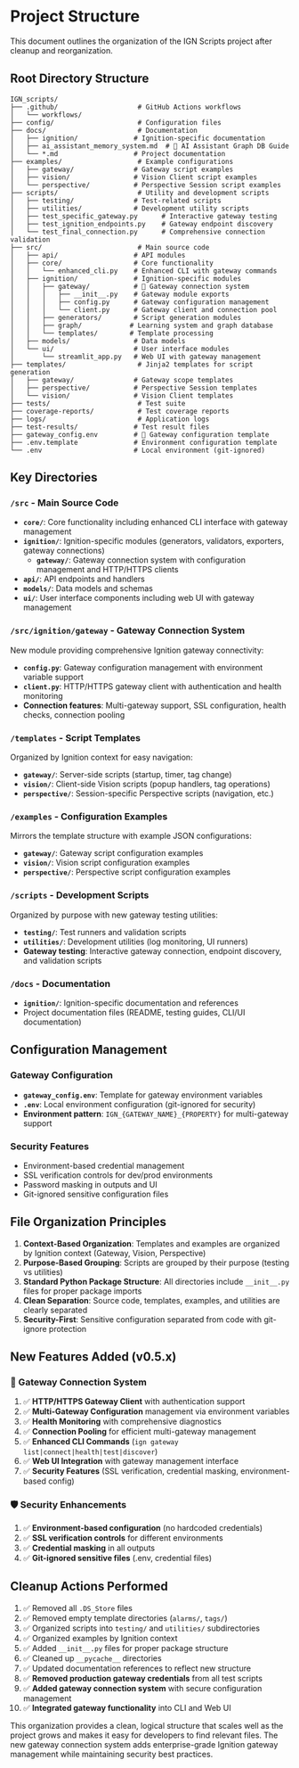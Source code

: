 # Project Structure

This document outlines the organization of the IGN Scripts project after cleanup and reorganization.

## Root Directory Structure

```
IGN_scripts/
├── .github/                    # GitHub Actions workflows
│   └── workflows/
├── config/                     # Configuration files
├── docs/                       # Documentation
│   ├── ignition/              # Ignition-specific documentation
│   ├── ai_assistant_memory_system.md  # 🤖 AI Assistant Graph DB Guide
│   └── *.md                   # Project documentation
├── examples/                   # Example configurations
│   ├── gateway/               # Gateway script examples
│   ├── vision/                # Vision Client script examples
│   └── perspective/           # Perspective Session script examples
├── scripts/                    # Utility and development scripts
│   ├── testing/               # Test-related scripts
│   ├── utilities/             # Development utility scripts
│   ├── test_specific_gateway.py      # Interactive gateway testing
│   ├── test_ignition_endpoints.py    # Gateway endpoint discovery
│   └── test_final_connection.py      # Comprehensive connection validation
├── src/                        # Main source code
│   ├── api/                   # API modules
│   ├── core/                  # Core functionality
│   │   └── enhanced_cli.py    # Enhanced CLI with gateway commands
│   ├── ignition/              # Ignition-specific modules
│   │   ├── gateway/           # 🔗 Gateway connection system
│   │   │   ├── __init__.py    # Gateway module exports
│   │   │   ├── config.py      # Gateway configuration management
│   │   │   └── client.py      # Gateway client and connection pool
│   │   ├── generators/        # Script generation modules
│   │   ├── graph/            # Learning system and graph database
│   │   └── templates/        # Template processing
│   ├── models/                # Data models
│   └── ui/                    # User interface modules
│       └── streamlit_app.py   # Web UI with gateway management
├── templates/                  # Jinja2 templates for script generation
│   ├── gateway/               # Gateway scope templates
│   ├── perspective/           # Perspective Session templates
│   └── vision/                # Vision Client templates
├── tests/                      # Test suite
├── coverage-reports/           # Test coverage reports
├── logs/                       # Application logs
├── test-results/              # Test result files
├── gateway_config.env         # 🔧 Gateway configuration template
├── .env.template              # Environment configuration template
└── .env                       # Local environment (git-ignored)
```

## Key Directories

### `/src` - Main Source Code
- **`core/`**: Core functionality including enhanced CLI interface with gateway management
- **`ignition/`**: Ignition-specific modules (generators, validators, exporters, gateway connections)
  - **`gateway/`**: Gateway connection system with configuration management and HTTP/HTTPS clients
- **`api/`**: API endpoints and handlers
- **`models/`**: Data models and schemas
- **`ui/`**: User interface components including web UI with gateway management

### `/src/ignition/gateway` - Gateway Connection System
New module providing comprehensive Ignition gateway connectivity:
- **`config.py`**: Gateway configuration management with environment variable support
- **`client.py`**: HTTP/HTTPS gateway client with authentication and health monitoring
- **Connection features**: Multi-gateway support, SSL configuration, health checks, connection pooling

### `/templates` - Script Templates
Organized by Ignition context for easy navigation:
- **`gateway/`**: Server-side scripts (startup, timer, tag change)
- **`vision/`**: Client-side Vision scripts (popup handlers, tag operations)
- **`perspective/`**: Session-specific Perspective scripts (navigation, etc.)

### `/examples` - Configuration Examples
Mirrors the template structure with example JSON configurations:
- **`gateway/`**: Gateway script configuration examples
- **`vision/`**: Vision script configuration examples
- **`perspective/`**: Perspective script configuration examples

### `/scripts` - Development Scripts
Organized by purpose with new gateway testing utilities:
- **`testing/`**: Test runners and validation scripts
- **`utilities/`**: Development utilities (log monitoring, UI runners)
- **Gateway testing**: Interactive gateway connection, endpoint discovery, and validation scripts

### `/docs` - Documentation
- **`ignition/`**: Ignition-specific documentation and references
- Project documentation files (README, testing guides, CLI/UI documentation)

## Configuration Management

### Gateway Configuration
- **`gateway_config.env`**: Template for gateway environment variables
- **`.env`**: Local environment configuration (git-ignored for security)
- **Environment pattern**: `IGN_{GATEWAY_NAME}_{PROPERTY}` for multi-gateway support

### Security Features
- Environment-based credential management
- SSL verification controls for dev/prod environments
- Password masking in outputs and UI
- Git-ignored sensitive configuration files

## File Organization Principles

1. **Context-Based Organization**: Templates and examples are organized by Ignition context (Gateway, Vision, Perspective)
2. **Purpose-Based Grouping**: Scripts are grouped by their purpose (testing vs utilities)
3. **Standard Python Package Structure**: All directories include `__init__.py` files for proper package imports
4. **Clean Separation**: Source code, templates, examples, and utilities are clearly separated
5. **Security-First**: Sensitive configuration separated from code with git-ignore protection

## New Features Added (v0.5.x)

### 🔗 Gateway Connection System
1. ✅ **HTTP/HTTPS Gateway Client** with authentication support
2. ✅ **Multi-Gateway Configuration** management via environment variables  
3. ✅ **Health Monitoring** with comprehensive diagnostics
4. ✅ **Connection Pooling** for efficient multi-gateway management
5. ✅ **Enhanced CLI Commands** (`ign gateway list|connect|health|test|discover`)
6. ✅ **Web UI Integration** with gateway management interface
7. ✅ **Security Features** (SSL verification, credential masking, environment-based config)

### 🛡️ Security Enhancements
1. ✅ **Environment-based configuration** (no hardcoded credentials)
2. ✅ **SSL verification controls** for different environments
3. ✅ **Credential masking** in all outputs
4. ✅ **Git-ignored sensitive files** (.env, credential files)

## Cleanup Actions Performed

1. ✅ Removed all `.DS_Store` files
2. ✅ Removed empty template directories (`alarms/`, `tags/`)
3. ✅ Organized scripts into `testing/` and `utilities/` subdirectories
4. ✅ Organized examples by Ignition context
5. ✅ Added `__init__.py` files for proper package structure
6. ✅ Cleaned up `__pycache__` directories
7. ✅ Updated documentation references to reflect new structure
8. ✅ **Removed production gateway credentials** from all test scripts
9. ✅ **Added gateway connection system** with secure configuration management
10. ✅ **Integrated gateway functionality** into CLI and Web UI

This organization provides a clean, logical structure that scales well as the project grows and makes it easy for developers to find relevant files. The new gateway connection system adds enterprise-grade Ignition gateway management while maintaining security best practices.
